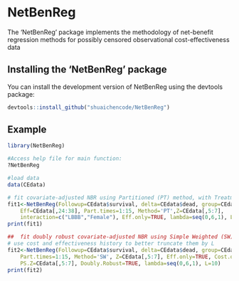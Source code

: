 
<!-- README.md is generated from README.Rmd. Please edit that file -->

# NetBenReg

<!-- badges: start -->
<!-- badges: end -->

The ‘NetBenReg’ package implements the methodology of net-benefit
regression methods for possibly censored observational
cost-effectiveness data

## Installing the ‘NetBenReg’ package

You can install the development version of NetBenReg using the devtools
package:

``` r
devtools::install_github("shuaichencode/NetBenReg")
```

## Example

``` r
library(NetBenReg)

#Access help file for main function:
?NetBenReg

#load data
data(CEdata)

# fit covariate-adjusted NBR using Partitioned (PT) method, with Treatment x LBBB and Treatment x Female interactions, effectiveness is quality-adjusted life years (QALY) 
fit1<-NetBenReg(Followup=CEdata$survival, delta=CEdata$dead, group=CEdata$Trt, Cost=CEdata[,8:22],
    Eff=CEdata[,24:38], Part.times=1:15, Method='PT',Z=CEdata[,5:7],
    interaction=c("LBBB","Female"), Eff.only=TRUE, lambda=seq(0,6,1), L=10)
print(fit1)

##  fit doubly robust covariate-adjusted NBR using Simple Weighted (SW) method, effectiveness is survival time
# use cost and effectiveness history to better truncate them by L
fit2<-NetBenReg(Followup=CEdata$survival, delta=CEdata$dead, group=CEdata$Trt, Cost=CEdata[,8:22], 
    Part.times=1:15, Method='SW', Z=CEdata[,5:7], Eff.only=TRUE, Cost.only=TRUE, 
    PS.Z=CEdata[,5:7], Doubly.Robust=TRUE, lambda=seq(0,6,1), L=10)
print(fit2)
```
